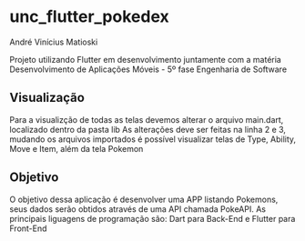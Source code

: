 # unc_flutter_pokedex
André Vinícius Matioski 

Projeto utilizando Flutter em desenvolvimento juntamente com a matéria Desenvolvimento de Aplicações Móveis - 5º fase Engenharia de Software

## Visualização
Para a visualizção de todas as telas devemos alterar o arquivo main.dart, localizado dentro da pasta lib
As alterações deve ser feitas na linha 2 e 3, mudando os arquivos importados é possível visualizar telas de Type, Ability, Move e Item, além da tela Pokemon

## Objetivo

O objetivo dessa aplicação é desenvolver uma APP listando Pokemons, seus dados serão obtidos através de uma API chamada PokeAPI. As principais liguagens de programação são: Dart para Back-End e Flutter para Front-End   


